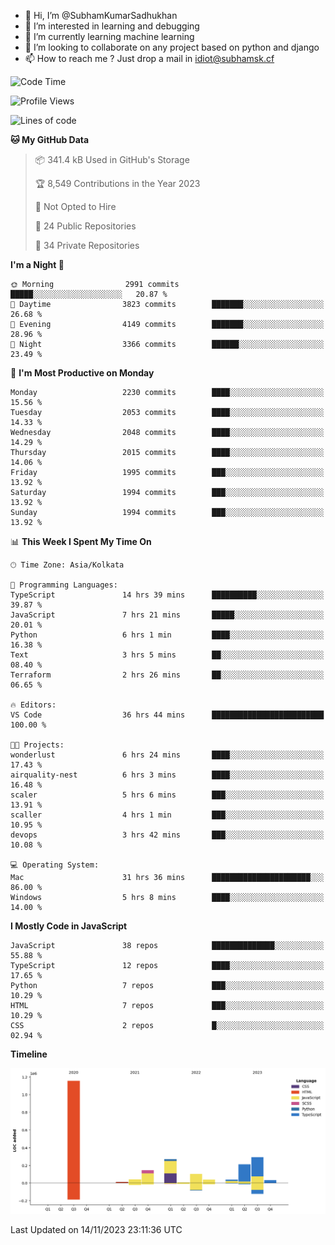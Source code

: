 - 👋 Hi, I’m @SubhamKumarSadhukhan
- 👀 I’m interested in learning and debugging
- 🌱 I’m currently learning machine learning
- 💞️ I’m looking to collaborate on any project based on python and django
- 📫 How to reach me ?
      Just drop a mail in idiot@subhamsk.cf

<!---
SubhamKumarSadhukhan/SubhamKumarSadhukhan is a ✨ special ✨ repository because its `README.md` (this file) appears on your GitHub profile.
You can click the Preview link to take a look at your changes.
--->


<!--START_SECTION:waka-->
![Code Time](http://img.shields.io/badge/Code%20Time-1%2C675%20hrs%2019%20mins-blue)

![Profile Views](http://img.shields.io/badge/Profile%20Views-0-blue)

![Lines of code](https://img.shields.io/badge/From%20Hello%20World%20I%27ve%20Written-2.3%20million%20lines%20of%20code-blue)

**🐱 My GitHub Data** 

> 📦 341.4 kB Used in GitHub's Storage 
 > 
> 🏆 8,549 Contributions in the Year 2023
 > 
> 🚫 Not Opted to Hire
 > 
> 📜 24 Public Repositories 
 > 
> 🔑 34 Private Repositories 
 > 
**I'm a Night 🦉** 

```text
🌞 Morning                2991 commits        █████░░░░░░░░░░░░░░░░░░░░   20.87 % 
🌆 Daytime                3823 commits        ███████░░░░░░░░░░░░░░░░░░   26.68 % 
🌃 Evening                4149 commits        ███████░░░░░░░░░░░░░░░░░░   28.96 % 
🌙 Night                  3366 commits        ██████░░░░░░░░░░░░░░░░░░░   23.49 % 
```
📅 **I'm Most Productive on Monday** 

```text
Monday                   2230 commits        ████░░░░░░░░░░░░░░░░░░░░░   15.56 % 
Tuesday                  2053 commits        ████░░░░░░░░░░░░░░░░░░░░░   14.33 % 
Wednesday                2048 commits        ████░░░░░░░░░░░░░░░░░░░░░   14.29 % 
Thursday                 2015 commits        ████░░░░░░░░░░░░░░░░░░░░░   14.06 % 
Friday                   1995 commits        ███░░░░░░░░░░░░░░░░░░░░░░   13.92 % 
Saturday                 1994 commits        ███░░░░░░░░░░░░░░░░░░░░░░   13.92 % 
Sunday                   1994 commits        ███░░░░░░░░░░░░░░░░░░░░░░   13.92 % 
```


📊 **This Week I Spent My Time On** 

```text
🕑︎ Time Zone: Asia/Kolkata

💬 Programming Languages: 
TypeScript               14 hrs 39 mins      ██████████░░░░░░░░░░░░░░░   39.87 % 
JavaScript               7 hrs 21 mins       █████░░░░░░░░░░░░░░░░░░░░   20.01 % 
Python                   6 hrs 1 min         ████░░░░░░░░░░░░░░░░░░░░░   16.38 % 
Text                     3 hrs 5 mins        ██░░░░░░░░░░░░░░░░░░░░░░░   08.40 % 
Terraform                2 hrs 26 mins       ██░░░░░░░░░░░░░░░░░░░░░░░   06.65 % 

🔥 Editors: 
VS Code                  36 hrs 44 mins      █████████████████████████   100.00 % 

🐱‍💻 Projects: 
wonderlust               6 hrs 24 mins       ████░░░░░░░░░░░░░░░░░░░░░   17.43 % 
airquality-nest          6 hrs 3 mins        ████░░░░░░░░░░░░░░░░░░░░░   16.48 % 
scaler                   5 hrs 6 mins        ███░░░░░░░░░░░░░░░░░░░░░░   13.91 % 
scaller                  4 hrs 1 min         ███░░░░░░░░░░░░░░░░░░░░░░   10.95 % 
devops                   3 hrs 42 mins       ███░░░░░░░░░░░░░░░░░░░░░░   10.08 % 

💻 Operating System: 
Mac                      31 hrs 36 mins      ██████████████████████░░░   86.00 % 
Windows                  5 hrs 8 mins        ████░░░░░░░░░░░░░░░░░░░░░   14.00 % 
```

**I Mostly Code in JavaScript** 

```text
JavaScript               38 repos            ██████████████░░░░░░░░░░░   55.88 % 
TypeScript               12 repos            ████░░░░░░░░░░░░░░░░░░░░░   17.65 % 
Python                   7 repos             ███░░░░░░░░░░░░░░░░░░░░░░   10.29 % 
HTML                     7 repos             ███░░░░░░░░░░░░░░░░░░░░░░   10.29 % 
CSS                      2 repos             █░░░░░░░░░░░░░░░░░░░░░░░░   02.94 % 
```



**Timeline**

![Lines of Code chart](https://raw.githubusercontent.com/SubhamKumarSadhukhan/SubhamKumarSadhukhan/main/assets/bar_graph.png)


 Last Updated on 14/11/2023 23:11:36 UTC
<!--END_SECTION:waka-->
